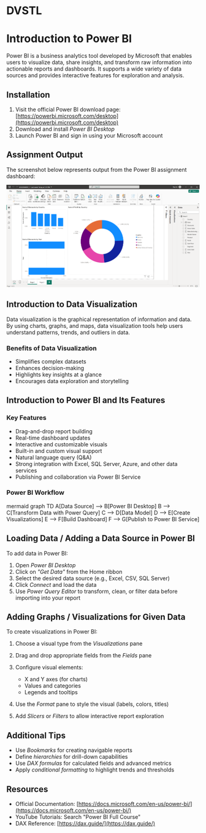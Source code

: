 # DVSTL

# Introduction to Power BI

Power BI is a business analytics tool developed by Microsoft that enables users to visualize data, share insights, and transform raw information into actionable reports and dashboards. It supports a wide variety of data sources and provides interactive features for exploration and analysis.

## Installation

1. Visit the official Power BI download page: [https://powerbi.microsoft.com/desktop](https://powerbi.microsoft.com/desktop)
2. Download and install *Power BI Desktop*
3. Launch Power BI and sign in using your Microsoft account



## Assignment Output

The screenshot below represents output from the Power BI assignment dashboard:

<div align="center">
   <img src="../.git-config/images/01.png" alt="Assignment Screenshot" width="600"/>
</div>

## Introduction to Data Visualization

Data visualization is the graphical representation of information and data. By using charts, graphs, and maps, data visualization tools help users understand patterns, trends, and outliers in data.

### Benefits of Data Visualization

* Simplifies complex datasets
* Enhances decision-making
* Highlights key insights at a glance
* Encourages data exploration and storytelling

## Introduction to Power BI and Its Features

### Key Features

* Drag-and-drop report building
* Real-time dashboard updates
* Interactive and customizable visuals
* Built-in and custom visual support
* Natural language query (Q\&A)
* Strong integration with Excel, SQL Server, Azure, and other data services
* Publishing and collaboration via Power BI Service

### Power BI Workflow

mermaid
graph TD
    A[Data Source] --> B[Power BI Desktop]
    B --> C[Transform Data with Power Query]
    C --> D[Data Model]
    D --> E[Create Visualizations]
    E --> F[Build Dashboard]
    F --> G[Publish to Power BI Service]




## Loading Data / Adding a Data Source in Power BI

To add data in Power BI:

1. Open *Power BI Desktop*
2. Click on *"Get Data"* from the Home ribbon
3. Select the desired data source (e.g., Excel, CSV, SQL Server)
4. Click *Connect* and load the data
5. Use *Power Query Editor* to transform, clean, or filter data before importing into your report

## Adding Graphs / Visualizations for Given Data

To create visualizations in Power BI:

1. Choose a visual type from the *Visualizations* pane
2. Drag and drop appropriate fields from the *Fields* pane
3. Configure visual elements:

   * X and Y axes (for charts)
   * Values and categories
   * Legends and tooltips
4. Use the *Format* pane to style the visual (labels, colors, titles)
5. Add *Slicers* or *Filters* to allow interactive report exploration

## Additional Tips

* Use *Bookmarks* for creating navigable reports
* Define *hierarchies* for drill-down capabilities
* Use *DAX formulas* for calculated fields and advanced metrics
* Apply *conditional formatting* to highlight trends and thresholds

## Resources

* Official Documentation: [https://docs.microsoft.com/en-us/power-bi/](https://docs.microsoft.com/en-us/power-bi/)
* YouTube Tutorials: Search "Power BI Full Course"
* DAX Reference: [https://dax.guide/](https://dax.guide/)
